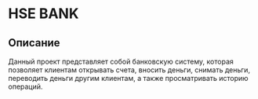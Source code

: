 # HSE BANK
## Описание
Данный проект представляет собой банковскую систему, которая позволяет клиентам открывать счета, вносить деньги, снимать деньги, переводить деньги другим клиентам, а также просматривать историю операций.